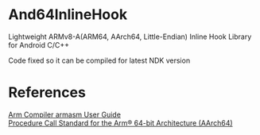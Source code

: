 # And64InlineHook
Lightweight ARMv8-A(ARM64, AArch64, Little-Endian) Inline Hook Library for Android C/C++   

Code fixed so it can be compiled for latest NDK version

# References
[Arm Compiler armasm User Guide](http://infocenter.arm.com/help/topic/com.arm.doc.100069_0610_00_en/pge1427898258836.html)   
[Procedure Call Standard for the Arm® 64-bit Architecture (AArch64)](https://github.com/ARM-software/abi-aa/blob/master/aapcs64/aapcs64.rst)   

